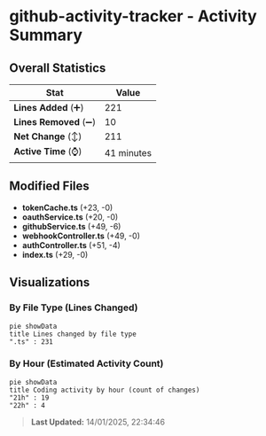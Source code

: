 # github-activity-tracker - Activity Summary 

## Overall Statistics

| Stat                   | Value                                                             |
| ---------------------- | ----------------------------------------------------------------- |
| **Lines Added** (➕)   | 221                                          |
| **Lines Removed** (➖) | 10                                        |
| **Net Change** (↕)    | 211                |
| **Active Time** (⌚)   | 41 minutes |


## Modified Files
- **tokenCache.ts** (+23, -0)
- **oauthService.ts** (+20, -0)
- **githubService.ts** (+49, -6)
- **webhookController.ts** (+49, -0)
- **authController.ts** (+51, -4)
- **index.ts** (+29, -0)

## Visualizations

### By File Type (Lines Changed)

```mermaid
pie showData
title Lines changed by file type
".ts" : 231
```

### By Hour (Estimated Activity Count)

```mermaid
pie showData
title Coding activity by hour (count of changes)
"21h" : 19
"22h" : 4
```


> **Last Updated:** 14/01/2025, 22:34:46